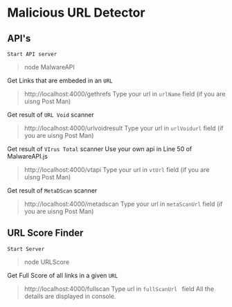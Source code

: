 # Malicious URL Detector

## API's
``` Start API server ```
> node MalwareAPI

Get Links that are embeded in an ` URL `
> http://localhost:4000/gethrefs
> Type your url in ` urlName ` field (if you are uisng Post Man)

Get result of ` URL Void ` scanner
> http://localhost:4000/urlvoidresult
> Type your url in ` urlVoidurl ` field (if you are uisng Post Man)

Get result of ` VIrus Total ` scanner
Use your own api in Line 50 of MalwareAPI.js
> http://localhost:4000/vtapi
> Type your url in ` vtUrl ` field (if you are uisng Post Man)

Get result of ` MetaDScan ` scanner
> http://localhost:4000/metadscan
> Type your url in ` metaScanUrl ` field (if you are uisng Post Man)

## URL Score Finder
``` Start Server ```
> node URLScore

Get Full Score of all links in a given ` URL `

> http://localhost:4000/fullscan
> Type url in  `fullScanUrl ` field
 All the details are displayed in console.


